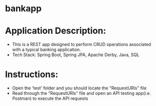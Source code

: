 # bankapp
# Application Description: 
- This is a REST app designed to perform CRUD operations associated with a typical banking application.
- Tech Stack: Spring Boot, Spring JPA, Apache Derby, Java, SQL
# Instructions:
- Open the 'test' folder and you should locate the "RequestURIs" file
- Read through the "RequestURIs" file and open an API testing app(i.e. Postman) to execute the API requests
